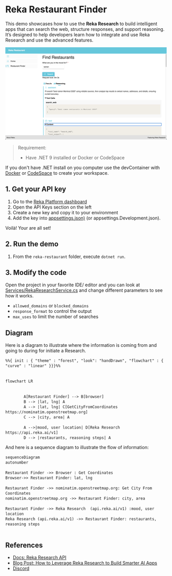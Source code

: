 # Reka Restaurant Finder

This demo showcases how to use the **Reka Research** to build intelligent apps that can search the web, structure responses, and support reasoning. It’s designed to help developers learn how to integrate and use Reka Research and use the advanced features.

![screen capture](../assets/capture-restaurant.png)

> Requirement:
>
> - Have .NET 9 installed or Docker or CodeSpace

If you don't have .NET install on you computer use the devContainer with [Docker](https://code.visualstudio.com/docs/devcontainers/tutorial) or [CodeSpace](https://docs.github.com/en/codespaces/quickstart) to create your workspace.

## 1. Get your API key

1) Go to the [Reka Platform dashboard](https://link.reka.ai/free)
2) Open the API Keys section on the left
3) Create a new key and copy it to your environment
4) Add the key into [appsettings.json)](appsettings.json) (or appsettings.Development.json).

Voilà! Your are all set!

## 2. Run the demo

1) From the `reka-restaurant` folder, execute `dotnet run`.

## 3. Modify the code

Open the project in your favorite IDE/ editor and you can look at [Services/RekaResearchService.cs](Services/RekaResearchService.cs) and change different parameters to see how it works.

- `allowed_domains` or `blocked_domains`
- `response_format` to control the output
- `max_uses` to limit the number of searches

## Diagram

Here is a diagram to illustrate where the information is coming from and going to during for initiate a Research.
```mermaid
%%{ init : { "theme" : "forest", "look": "handDrawn", "flowchart" : { "curve" : "linear" }}}%%


flowchart LR

   
        A[Restaurant Finder] --> B[browser]
        B --> |lat, lng| A
        A --> |lat, lng| C[GetCityFromCoordinates https://nominatim.openstreetmap.org]
        C --> |city, area| A
   
        A -->|mood, user location| D[Reka Research https://api.reka.ai/v1]
        D --> |restaurants, reasoning steps| A
```

And here is a sequence diagram to illustrate the flow of information:

```mermaid
sequenceDiagram
autonumber

Restaurant Finder ->> Browser : Get Coordinates
Browser->> Restaurant Finder: lat, lng

Restaurant Finder ->> nominatim.openstreetmap.org: Get City From Coordinates
nominatim.openstreetmap.org ->> Restaurant Finder: city, area

Restaurant Finder ->> Reka Research  (api.reka.ai/v1) :mood, user location 
Reka Research (api.reka.ai/v1) ->> Restaurant Finder: restaurants, reasoning steps
  
```

## References

- [Docs: Reka Research API](https://docs.reka.ai/research)
- [Blog Post: How to Leverage Reka Research to Build Smarter AI Apps](https://reka.ai/news/how-to-leverage-reka-research-to-build-smarter-ai-apps)
- [Discord](https://link.reka.ai/discord)

